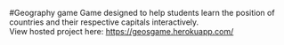 #Geography game
Game designed to help students learn the position of countries and their respective capitals interactively.  
View hosted project here: https://geosgame.herokuapp.com/ 
